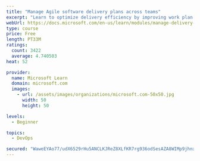```yaml
---
title: "Manage Agile software delivery plans across teams"
excerpt: "Learn to optimize delivery efficiency by improving work plan visibility across teams."
webUrl: https://docs.microsoft.com/en-us/learn/modules/manage-delivery-plans/
type: course
price: Free
length: PT33M
ratings:
  count: 3422
  average: 4.740503
heat: 52

provider:
  name: Microsoft Learn
  domain: microsoft.com
  images:
    - url: /assets/images/organizations/microsoft.com-50x50.jpg
      width: 50
      height: 50

levels:
  - Beginner

topics:
  - DevOps

secured: "WaweEYAo77/udX6529rHu5ANCLKJReZ8XLfKR7rg936odSesAZA8WIMp9jhnxX0cQo+ILhd4EpjwDr+38UNLAXaM/QXI3LVNqvHJIqzpmi6zg2ELk9v+TxVkHOHBC0j5upa9E1Z7DT8CxomAnAUaMv5DywBC1ckKpXciQeaDSy8JjmzPRBpV2UJb4NYEZD6RMXz47psF3U3jC2DCADCsiL4FvD7ap7ZudLl+FCBmdgkoBcfj/WBYyj9INWUdtHnHvM/pFPOGQDNAyqxpZMyDQuLOkT37kq1o2GtotaWNO//LWKOeR+sBr5oA1476z5TnEF3a+Ut8261OifF+Bx2PdeMCNRt8gAbc0bAwmZpKKC1Ofr4ex9t4H5+xilMtb6Tl5CridzFpRANHx+SiDHMJ/OFihvqGC3msc0ZC+ihzcNI=;1DCJdH/tqPcdZudk+MN8rQ=="
---
```


